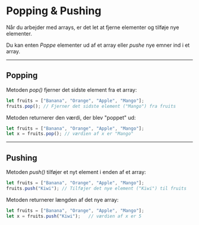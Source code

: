# Popping & Pushing

Når du arbejder med arrays, er det let at fjerne elementer og tilføje nye elementer.

Du kan enten *Poppe* elementer ud af et array eller *pushe* nye emner ind i et array.
___
## Popping
Metoden *pop()* fjerner det sidste element fra et array:

```js
let fruits = ["Banana", "Orange", "Apple", "Mango"];
fruits.pop(); // Fjerner det sidste element ("Mango") fra fruits
```
Metoden returnerer den værdi, der blev "poppet" ud:
```js
let fruits = ["Banana", "Orange", "Apple", "Mango"];
let x = fruits.pop(); // værdien af x er "Mango"
```
___
## Pushing
Metoden *push()* tilføjer et nyt element i enden af et array:

```js
let fruits = ["Banana", "Orange", "Apple", "Mango"];
fruits.push("Kiwi"); // Tilføjer det nye element ("Kiwi") til fruits
```
Metoden returnerer længden af det nye array:
```js
let fruits = ["Banana", "Orange", "Apple", "Mango"];
let x = fruits.push("Kiwi");   // værdien af x er 5
```